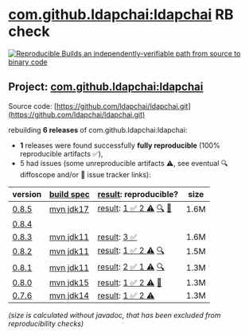 [com.github.ldapchai:ldapchai](https://central.sonatype.com/artifact/com.github.ldapchai/ldapchai/versions) RB check
=======

[![Reproducible Builds](https://reproducible-builds.org/images/logos/rb.svg) an independently-verifiable path from source to binary code](https://reproducible-builds.org/)

## Project: [com.github.ldapchai:ldapchai](https://central.sonatype.com/artifact/com.github.ldapchai/ldapchai/versions)

Source code: [https://github.com/ldapchai/ldapchai.git](https://github.com/ldapchai/ldapchai.git)

rebuilding **6 releases** of com.github.ldapchai:ldapchai:
- **1** releases were found successfully **fully reproducible** (100% reproducible artifacts :white_check_mark:),
- 5 had issues (some unreproducible artifacts :warning:, see eventual :mag: diffoscope and/or :memo: issue tracker links):

| version | [build spec](/BUILDSPEC.md) | [result](https://reproducible-builds.org/docs/jvm/): reproducible? | size |
| -- | --------- | ------ | -- |
| [0.8.5](https://central.sonatype.com/artifact/com.github.ldapchai/ldapchai/0.8.5/pom) | [mvn jdk17](ldapchai-0.8.5.buildspec) | [result](ldapchai-0.8.5.buildinfo): [1 :white_check_mark:  2 :warning:](ldapchai-0.8.5.buildcompare) [:mag:](ldapchai-0.8.5.diffoscope) [:memo:](https://github.com/ldapchai/ldapchai/issues/28) | 1.6M |
| [0.8.4](https://central.sonatype.com/artifact/com.github.ldapchai/ldapchai/0.8.4/pom) | | | |
| [0.8.3](https://central.sonatype.com/artifact/com.github.ldapchai/ldapchai/0.8.3/pom) | [mvn jdk11](ldapchai-0.8.3.buildspec) | [result](ldapchai-0.8.3.buildinfo): [3 :white_check_mark: ](ldapchai-0.8.3.buildcompare) | 1.6M |
| [0.8.2](https://central.sonatype.com/artifact/com.github.ldapchai/ldapchai/0.8.2/pom) | [mvn jdk11](ldapchai-0.8.2.buildspec) | [result](ldapchai-0.8.2.buildinfo): [1 :white_check_mark:  2 :warning:](ldapchai-0.8.2.buildcompare) [:mag:](ldapchai-0.8.2.diffoscope) | 1.5M |
| [0.8.1](https://central.sonatype.com/artifact/com.github.ldapchai/ldapchai/0.8.1/pom) | [mvn jdk11](ldapchai-0.8.1.buildspec) | [result](ldapchai-0.8.1.buildinfo): [2 :white_check_mark:  1 :warning:](ldapchai-0.8.1.buildcompare) [:mag:](ldapchai-0.8.1.diffoscope) | 1.3M |
| [0.8.0](https://central.sonatype.com/artifact/com.github.ldapchai/ldapchai/0.8.0/pom) | [mvn jdk15](ldapchai-0.8.0.buildspec) | [result](ldapchai-0.8.0.buildinfo): [1 :white_check_mark:  2 :warning:](ldapchai-0.8.0.buildcompare) [:memo:](https://github.com/ldapchai/ldapchai/pull/24) | 1.3M |
| [0.7.6](https://central.sonatype.com/artifact/com.github.ldapchai/ldapchai/0.7.6/pom) | [mvn jdk14](ldapchai-0.7.6.buildspec) | [result](ldapchai-0.7.6.buildinfo): [1 :white_check_mark:  2 :warning:](ldapchai-0.7.6.buildcompare) | 1.3M |

<i>(size is calculated without javadoc, that has been excluded from reproducibility checks)</i>

